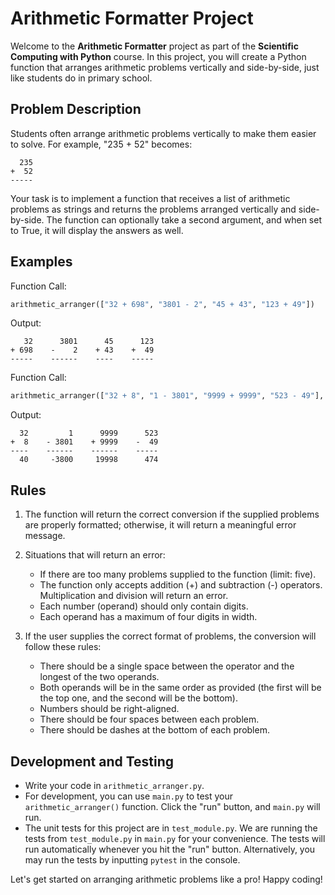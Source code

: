 # Arithmetic Formatter Project

Welcome to the **Arithmetic Formatter** project as part of the **Scientific Computing with Python** course. In this project, you will create a Python function that arranges arithmetic problems vertically and side-by-side, just like students do in primary school.

## Problem Description

Students often arrange arithmetic problems vertically to make them easier to solve. For example, "235 + 52" becomes:

```
  235
+  52
-----
```

Your task is to implement a function that receives a list of arithmetic problems as strings and returns the problems arranged vertically and side-by-side. The function can optionally take a second argument, and when set to True, it will display the answers as well.

## Examples

Function Call:

```python
arithmetic_arranger(["32 + 698", "3801 - 2", "45 + 43", "123 + 49"])
```

Output:

```
   32      3801      45      123
+ 698    -    2    + 43    +  49
-----    ------    ----    -----
```

Function Call:

```python
arithmetic_arranger(["32 + 8", "1 - 3801", "9999 + 9999", "523 - 49"], True)
```

Output:

```
  32         1      9999      523
+  8    - 3801    + 9999    -  49
----    ------    ------    -----
  40     -3800     19998      474
```

## Rules

1. The function will return the correct conversion if the supplied problems are properly formatted; otherwise, it will return a meaningful error message.

2. Situations that will return an error:

   - If there are too many problems supplied to the function (limit: five).
   - The function only accepts addition (+) and subtraction (-) operators. Multiplication and division will return an error.
   - Each number (operand) should only contain digits.
   - Each operand has a maximum of four digits in width.

3. If the user supplies the correct format of problems, the conversion will follow these rules:

   - There should be a single space between the operator and the longest of the two operands.
   - Both operands will be in the same order as provided (the first will be the top one, and the second will be the bottom).
   - Numbers should be right-aligned.
   - There should be four spaces between each problem.
   - There should be dashes at the bottom of each problem.

## Development and Testing

- Write your code in `arithmetic_arranger.py`.
- For development, you can use `main.py` to test your `arithmetic_arranger()` function. Click the "run" button, and `main.py` will run.
- The unit tests for this project are in `test_module.py`. We are running the tests from `test_module.py` in `main.py` for your convenience. The tests will run automatically whenever you hit the "run" button. Alternatively, you may run the tests by inputting `pytest` in the console.

Let's get started on arranging arithmetic problems like a pro! Happy coding!
